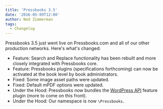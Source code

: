 ```yaml
---
title: 'Pressbooks 3.5'
date: '2016-05-09T12:00'
author: Ned Zimmerman
tags:
  - Changelog
---
```


Pressbooks 3.5 just went live on Pressbooks.com and all of our other production networks.
Here's what's changed:

- Feature: Search and Replace functionality has been rebuilt and more closely integrated
  with Pressbooks core.
- Feature: Pressbooks plugins (specifications forthcoming) can now be activated at the
  book level by book administrators.
- Fixed: Some image asset paths were updated.
- Fixed: Default mPDF options were updated.
- Under the Hood: Pressbooks now bundles
  the [WordPress API](https://github.com/wp-api/wp-api/) feature plugin (more to come on
  this front).
- Under the Hood: Our namespace is now `\Pressbooks`.

